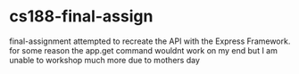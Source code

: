 # cs188-final-assign
final-assignment attempted to recreate the API with the Express Framework. for some reason the app.get command wouldnt work on my end but I am unable to workshop much more due to mothers day
